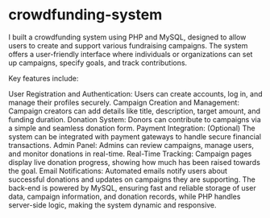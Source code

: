 # crowdfunding-system
I built a crowdfunding system using PHP and MySQL, designed to allow users to create and support various fundraising campaigns. The system offers a user-friendly interface where individuals or organizations can set up campaigns, specify goals, and track contributions.

Key features include:

User Registration and Authentication: Users can create accounts, log in, and manage their profiles securely.
Campaign Creation and Management: Campaign creators can add details like title, description, target amount, and funding duration.
Donation System: Donors can contribute to campaigns via a simple and seamless donation form.
Payment Integration: (Optional) The system can be integrated with payment gateways to handle secure financial transactions.
Admin Panel: Admins can review campaigns, manage users, and monitor donations in real-time.
Real-Time Tracking: Campaign pages display live donation progress, showing how much has been raised towards the goal.
Email Notifications: Automated emails notify users about successful donations and updates on campaigns they are supporting.
The back-end is powered by MySQL, ensuring fast and reliable storage of user data, campaign information, and donation records, while PHP handles server-side logic, making the system dynamic and responsive.

